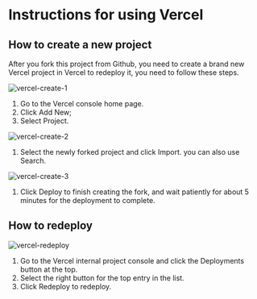 # Instructions for using Vercel

## How to create a new project
After you fork this project from Github, you need to create a brand new Vercel project in Vercel to redeploy it, you need to follow these steps.

![vercel-create-1](https://github.com/Toperlock/sing-box-subscribe/assets/86833913/c94d1301-8d49-431d-8ca7-f27814d12483)
1. Go to the Vercel console home page.
2. Click Add New;
3. Select Project.

![vercel-create-2](https://github.com/Toperlock/sing-box-subscribe/assets/86833913/c1a4d627-d69f-41aa-9651-cbbce83a942e)
1. Select the newly forked project and click Import. you can also use Search.

![vercel-create-3](https://github.com/Toperlock/sing-box-subscribe/assets/86833913/e9412ae2-214f-4502-845e-82d8cba2fcb9)
1. Click Deploy to finish creating the fork, and wait patiently for about 5 minutes for the deployment to complete.

## How to redeploy
![vercel-redeploy](https://github.com/Toperlock/sing-box-subscribe/assets/86833913/13b62817-b15e-4d43-a760-8dc36964d136)
1. Go to the Vercel internal project console and click the Deployments button at the top.
2. Select the right button for the top entry in the list.
3. Click Redeploy to redeploy.
